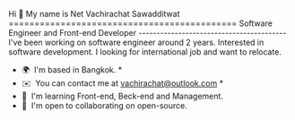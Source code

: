 Hi 👋 My name is Net Vachirachat Sawadditwat 
============================================ Software Engineer and Front-end Developer ----------------------------------------- 
I've been working on software engineer around 2 years. Interested in software development. I looking for international job and want to relocate. 
* 🌍  I'm based in Bangkok. *
* ✉️  You can contact me at [vachirachat@outlook.com](mailto:vachirachat@outlook.com) *
* 🧠  I'm learning Front-end, Beck-end and Management.
* 🤝  I'm open to collaborating on open-source.
